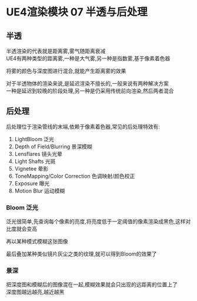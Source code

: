 # UE4渲染模块 07 半透与后处理
## 半透
半透渲染的代表就是距离雾,雾气随距离衰减  
UE4有两种类型的距离雾,一种是大气雾,另一种是指数雾,基于像素着色器  

将雾的颜色与深度图进行混合,就能产生距离雾的效果  

对于半透物体的渲染来说,是延迟渲染不擅长的,一般来说有两种解决方案  
一种是延迟到较晚的阶段处理,另一种是仍采用传统前向渲染,然后两者混合  

## 后处理
后处理位于渲染管线的末端,依赖于像素着色器,常见的后处理特效有:  

1. LightBloom 泛光  
2. Depth of Field/Blurring 景深模糊  
3. Lensflares 镜头光晕  
4. Light Shafts 光斑  
5. Vignetee 晕影  
6. ToneMapping/Color Correction 色调映射/颜色校正  
7. Exposure 曝光  
8. Motion Blur 运动模糊  

### Bloom 泛光
泛光很简单,先查询每个像素的亮度,将亮度低于一定阈值的像素渲染成黑色,这样对比度就会变高  

再以某种模式模糊这张图像  

最后叠加某种类似镜片灰尘之类的纹理,就可以得到Bloom的效果了  

### 景深
把深度图和模糊后的图像混在一起,模糊效果就会只出现的远距离的位置上了  
深度图越远越亮,越近越黑  

